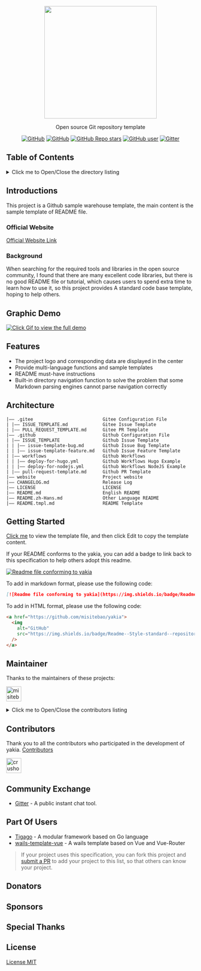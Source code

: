 <p align="center">
  <img src="https://cdn.jsdelivr.net/gh/misitebao/yakia@main/logo.gif" height="300" />
</p>
<p align="center">
  Open source Git repository template
</p>
<p align="center">
  <a href="https://github.com/misitebao/yakia/blob/main/LICENSE"><img alt="GitHub" src="https://img.shields.io/github/license/misitebao/yakia?style=flat-square"/></a>
  <a href="https://github.com/misitebao/yakia"><img alt="GitHub" src="https://img.shields.io/badge/Readme--Style-standard--repository-brightgreen?style=flat-square&color=f83500"/></a>
  <a href="https://github.com/misitebao/yakia"><img alt="GitHub Repo stars" src="https://img.shields.io/github/stars/misitebao/yakia?style=flat-square"/></a>
  <a href="https://github.com/misitebao"><img alt="GitHub user" src="https://img.shields.io/badge/author-misitebao-brightgreen?style=flat-square"/></a>
  <a href="https://gitter.im/misitebao/yakia"><img alt="Gitter" src="https://img.shields.io/gitter/room/misitebao/yakia?style=flat-square&color=4ab494"/></a>
</p>

<span id="nav-2"></span>

## Table of Contents

<details>
  <summary>Click me to Open/Close the directory listing</summary>

- [Table of Contents](#nav-2)
- [Introductions](#nav-3)
  - [Official Website](#nav-3-1)
  - [Background](#nav-3-2)
- [Graphic Demo](#nav-4)
- [Features](#nav-5)
- [Architecture](#nav-6)
- [Getting Started](#nav-7)
- [Maintainer](#nav-8)
- [Contributors](#nav-9)
- [Community Exchange](#nav-10)
- [Part Of Users](#nav-11)
- [Release History](https://github.com/misitebao/yakia/blob/main/CHANGELOG.md)
- [Donators](#nav-12)
- [Sponsors](#nav-13)
- [Special Thanks](#nav-14)
- [License](#nav-15)

</details>

<span id="nav-3"></span>

## Introductions

This project is a Github sample warehouse template, the main content is the sample template of README file.

<span id="nav-3-1"></span>

### Official Website

[Official Website Link](https://yakia.vercel.app)

<span id="nav-3-2"></span>

### Background

When searching for the required tools and libraries in the open source community, I found that there are many excellent code libraries, but there is no good README file or tutorial, which causes users to spend extra time to learn how to use it, so this project provides A standard code base template, hoping to help others.

<span id="nav-4"></span>

## Graphic Demo

[![Click Gif to view the full demo](https://cdn.jsdelivr.net/gh/misitebao/CDN@main/md/template-git-repository-mini.gif)](https://www.youtube.com/embed/bOE3eJ-1eas)

<span id="nav-5"></span>

## Features

- The project logo and corresponding data are displayed in the center
- Provide multi-language functions and sample templates
- README must-have instructions
- Built-in directory navigation function to solve the problem that some Markdown parsing engines cannot parse navigation correctly

<span id="nav-6"></span>

## Architecture

```
|—— .gitee                          Gitee Configuration File
| |—— ISSUE_TEMPLATE.md             Gitee Issue Template
| |—— PULL_REQUEST_TEMPLATE.md      Gitee PR Template
|—— .github                         Github Configuration File
| |—— ISSUE_TEMPLATE                Github Issue Template
| | |—— issue-template-bug.md       Github Issue Bug Template
| | |—— issue-template-feature.md   Github Issue Feature Template
| |—— workflows                     Github Workflows
| | |—— deploy-for-hugo.yml         Github Workflows Hugo Example
| | |—— deploy-for-nodejs.yml       Github Workflows NodeJS Example
| |—— pull-request-template.md      Github PR Template
|—— website                         Project website
|—— CHANGELOG.md                    Release Log
|—— LICENSE                         LICENSE
|—— README.md                       English README
|—— README.zh-Hans.md               Other Language README
|—— README.tmpl.md                  README Template

```

<span id="nav-7"></span>

## Getting Started

[Click me](https://github.com/misitebao/yakia/blob/main/copy-template/README.tmpl.md) to view the template file, and then click Edit to copy the template content.

If your README conforms to the yakia, you can add a badge to link back to this specification to help others adopt this readme.

[![Readme file conforming to yakia](https://img.shields.io/badge/Readme--Style-standard--repository-brightgreen?style=flat-square&color=f83500)](https://github.com/misitebao/yakia)

To add in markdown format, please use the following code:

```markdown
[![Readme file conforming to yakia](https://img.shields.io/badge/Readme--Style-standard--repository-brightgreen?style=flat-square&color=f83500)](https://github.com/misitebao/yakia)
```

To add in HTML format, please use the following code:

```html
<a href="https://github.com/misitebao/yakia">
  <img
    alt="GitHub"
    src="https://img.shields.io/badge/Readme--Style-standard--repository-brightgreen?style=flat-square&color=f83500"
  />
</a>
```

<span id="nav-8"></span>

## Maintainer

Thanks to the maintainers of these projects:

<a href="https://github.com/misitebao"><img src="https://github.com/misitebao.png" width="40" height="40" alt="misitebao" title="misitebao"/></a>

<details>
  <summary>Click me to Open/Close the contributors listing</summary>

- [Misitebao](https://github.com/misitebao) - Project author, full stack engineer.

</details>

<span id="nav-9"></span>

## Contributors

Thank you to all the contributors who participated in the development of yakia. [Contributors](https://github.com/misitebao/yakia/graphs/contributors)

<a href="https://github.com/crushonyou18"><img src="https://github.com/crushonyou18.png" width="40" height="40" alt="crushonyou18" title="crushonyou18"/></a>

<span id="nav-10"></span>

## Community Exchange

- [Gitter](https://gitter.im/misitebao/yakia) - A public instant chat tool.

<span id="nav-11"></span>

## Part Of Users

- [Tigago](https://github.com/tigateam/tigago) - A modular framework based on Go language
- [wails-template-vue](https://github.com/misitebao/wails-template-vue) - A wails template based on Vue and Vue-Router

> If your project uses this specification, you can fork this project and [submit a PR](https://github.com/misitebao/yakia/pulls) to add your project to this list, so that others can know your project.

<span id="nav-12"></span>

## Donators

<span id="nav-13"></span>

## Sponsors

<span id="nav-14"></span>

## Special Thanks

<span id="nav-15"></span>

## License

[License MIT](https://github.com/misitebao/yakia/blob/main/LICENSE)
